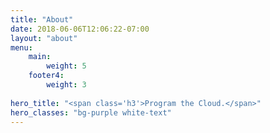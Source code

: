 ```yaml
---
title: "About"
date: 2018-06-06T12:06:22-07:00
layout: "about"
menu:
    main:
        weight: 5
    footer4:
        weight: 3
        
hero_title: "<span class='h3'>Program the Cloud.</span>"
hero_classes: "bg-purple white-text"
---
```


